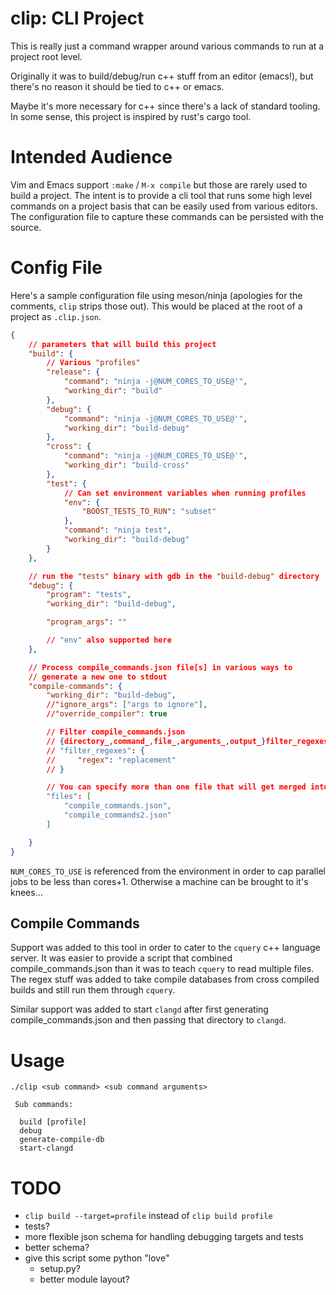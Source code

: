 # clip: CLI Project

This is really just a command wrapper around various commands to run
at a project root level.

Originally it was to build/debug/run c++ stuff from an editor
(emacs!), but there's no reason it should be tied to c++ or emacs.

Maybe it's more necessary for c++ since there's a lack of standard
tooling.  In some sense, this project is inspired by rust's cargo
tool.

# Intended Audience

Vim and Emacs support `:make` / `M-x compile` but those are rarely used to
build a project.  The intent is to provide a cli tool that runs some
high level commands on a project basis that can be easily used from
various editors.  The configuration file to capture these commands can
be persisted with the source.

# Config File

Here's a sample configuration file using meson/ninja (apologies for
the comments, `clip` strips those out).  This would be placed at the
root of a project as `.clip.json`.

```json
{
    // parameters that will build this project
    "build": {
        // Various "profiles"
        "release": {
            "command": "ninja -j@NUM_CORES_TO_USE@'",
            "working_dir": "build"
        },
        "debug": {
            "command": "ninja -j@NUM_CORES_TO_USE@'",
            "working_dir": "build-debug"
        },
        "cross": {
            "command": "ninja -j@NUM_CORES_TO_USE@'",
            "working_dir": "build-cross"
        },
        "test": {
            // Can set environment variables when running profiles
            "env": {
                "BOOST_TESTS_TO_RUN": "subset"
            },
            "command": "ninja test",
            "working_dir": "build-debug"
        }
    },

    // run the "tests" binary with gdb in the "build-debug" directory
    "debug": {
        "program": "tests",
        "working_dir": "build-debug",

        "program_args": ""

        // "env" also supported here
    },

    // Process compile_commands.json file[s] in various ways to
    // generate a new one to stdout
    "compile-commands": {
        "working_dir": "build-debug",
        //"ignore_args": ["args to ignore"],
        //"override_compiler": true

        // Filter compile_commands.json
        // {directory_,command_,file_,arguments_,output_}filter_regexes
        // "filter_regexes": {
        //     "regex": "replacement"
        // }

        // You can specify more than one file that will get merged into one
        "files": [
            "compile_commands.json",
            "compile_commands2.json"
        ]

    }
}
```

`NUM_CORES_TO_USE` is referenced from the environment in order to cap
parallel jobs to be less than cores+1.  Otherwise a machine can be
brought to it's knees...

## Compile Commands

Support was added to this tool in order to cater to the `cquery` c++
language server.  It was easier to provide a script that combined
compile_commands.json than it was to teach `cquery` to read multiple
files.  The regex stuff was added to take compile databases from cross
compiled builds and still run them through `cquery`.

Similar support was added to start `clangd` after first generating
compile_commands.json and then passing that directory to `clangd`.

# Usage

```
./clip <sub command> <sub command arguments>

 Sub commands:

  build [profile]
  debug
  generate-compile-db
  start-clangd
```

# TODO

* `clip build --target=profile` instead of `clip build profile`
* tests?
* more flexible json schema for handling debugging targets and tests
* better schema?
* give this script some python "love"
  * setup.py?
  * better module layout?
